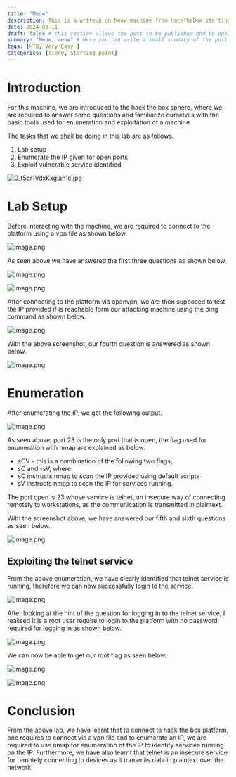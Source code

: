 ```yaml
---
title: "Meow"
description: This is a writeup on Meow machine from HackTheBox startingpoint Tier0 level, enjoy while at it.
date: 2024-09-11
draft: false # this section allows the post to be published and be public, is it is set to true the post will not be published.
summary: "Meow, meow" # Here you can write a small summary of the post if needed
tags: [HTB, Very Easy ]
categories: [Tier0, Starting point]
---
```

# Introduction

For this machine, we are introduced to the hack the box sphere, where we are required to answer some questions and familiarize ourselves with the basic tools used for enumeration and exploitation of a machine.

The tasks that we shall be doing in this lab are as follows.

1. Lab setup
2. Enumerate the IP given for open ports
3. Exploit vulnerable service identified

![0_t5cr1VdxKxglan1c.jpg](0_t5cr1VdxKxglan1c.jpg)

# Lab Setup

Before interacting with the machine, we are required to connect to the platform using a vpn file as shown below.

![image.png](image.png)

As seen above we have answered the first three questions as shown below.

![image.png](image%201.png)

![image.png](image%202.png)

After connecting to the platform via openvpn, we are then supposed to test the IP provided if is reachable form our attacking machine using the ping command as shown below.

![image.png](image%203.png)

With the above screenshot, our fourth question is answered as shown below.

![image.png](image%204.png)

# Enumeration

After enumerating the IP, we got the following output.

![image.png](image%205.png)

As seen above, port 23 is the only port that is open, the flag used for enumeration with nmap are explained as below.

- sCV - this is a combination of the following two flags,
- sC and -sV, where
- sC instructs nmap to scan the IP provided using default scripts
- sV instructs nmap to scan the IP for services running.

The port open is 23 whose service is telnet, an insecure way of connecting remotely to workstations, as the communication is transmitted in plaintext.

With the screenshot above, we have answered our fifth and sixth questions as seen below.

![image.png](image%206.png)

## Exploiting the telnet service

From the above enumeration, we have clearly identified that telnet service is running, therefore we can now successfully login to the service.

![image.png](image%207.png)

After looking at the hint of the question for logging in to the telnet service, I realised it is a root user require to login to the platform with no password required for logging in as shown below.

![image.png](image%208.png)

We can now be able to get our root flag as seen below.

![image.png](image%209.png)

![image.png](image%2010.png)

# Conclusion

From the above lab, we have learnt that to connect to hack the box platform, one requires to connect via a vpn file and to enumerate an IP, we are required to use nmap for enumeration of the IP to identify services running on the IP. Furthermore, we have also learnt that telnet is an insecure service for remotely connecting to devices as it transmits data in plaintext over the network.